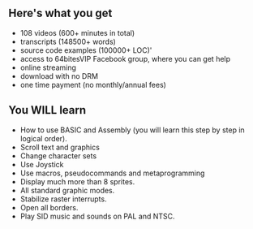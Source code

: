 <h2>Here's what you get</h2>

<ul class="pros">
<li>108 videos (600+ minutes in total)</li>
<li>transcripts (148500+ words)</li>
<li>source code examples (100000+ LOC)'</li>
<li>access to 64bitesVIP Facebook group, where you can get help</li>
<li>online streaming</li>
<li>download with no DRM</li>
<li>one time payment (no monthly/annual fees)</li>
</ul>

<h2>You WILL learn</h2>

<ul class="pros">
<li>How to use BASIC and Assembly (you will learn this step by step in logical order).</li>
<li>Scroll text and graphics</li>
<li>Change character sets</li>
<li>Use Joystick</li>
<li>Use macros, pseudocommands and metaprogramming</li>
<li>Display much more than 8 sprites.</li>
<li>All standard graphic modes.</li>
<li>Stabilize raster interrupts.</li>
<li>Open all borders.</li>
<li>Play SID music and sounds on PAL and NTSC.</li>
</ul>
